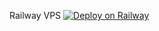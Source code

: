 Railway VPS
[![Deploy on Railway](https://railway.app/button.svg)](https://railway.app/new/template?template=https%3A%2F%2Fgithub.com%2Fruux9%2Frailwayv)
